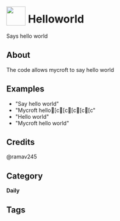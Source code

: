 # <img src="https://raw.githack.com/FortAwesome/Font-Awesome/master/svgs/solid/robot.svg" card_color="#22A7F0" width="50" height="50" style="vertical-align:bottom"/> Helloworld
Says hello world

## About
The code allows mycroft to say hello world

## Examples
* "Say hello world"
* "Mycroft hello[c[c[c[c[c"
* "Hello world"
* "Mycroft hello world"

## Credits
@ramav245

## Category
**Daily**

## Tags

